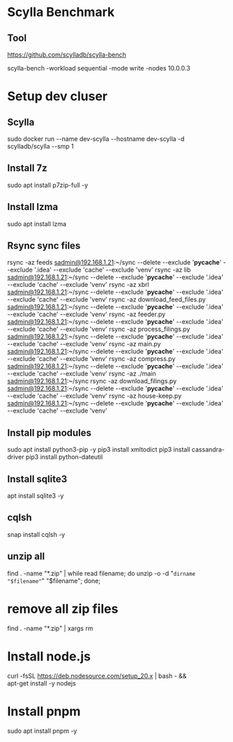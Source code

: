 # Scylla Benchmark
## Tool
https://github.com/scylladb/scylla-bench

scylla-bench -workload sequential -mode write -nodes 10.0.0.3


# Setup dev cluser
## Scylla
sudo docker run --name dev-scylla --hostname dev-scylla -d scylladb/scylla --smp 1

## Install 7z
sudo apt install p7zip-full -y

## Install lzma
sudo apt install lzma

## Rsync sync files
rsync -az feeds sadmin@192.168.1.21:~/sync --delete --exclude '__pycache__' --exclude '.idea' --exclude 'cache' --exclude 'venv'
rsync -az lib sadmin@192.168.1.21:~/sync --delete --exclude '__pycache__' --exclude '.idea' --exclude 'cache' --exclude 'venv'
rsync -az xbrl sadmin@192.168.1.21:~/sync --delete --exclude '__pycache__' --exclude '.idea' --exclude 'cache' --exclude 'venv'
rsync -az download_feed_files.py sadmin@192.168.1.21:~/sync --delete --exclude '__pycache__' --exclude '.idea' --exclude 'cache' --exclude 'venv'
rsync -az feeder.py sadmin@192.168.1.21:~/sync --delete --exclude '__pycache__' --exclude '.idea' --exclude 'cache' --exclude 'venv'
rsync -az process_filings.py sadmin@192.168.1.21:~/sync --delete --exclude '__pycache__' --exclude '.idea' --exclude 'cache' --exclude 'venv'
rsync -az main.py sadmin@192.168.1.21:~/sync --delete --exclude '__pycache__' --exclude '.idea' --exclude 'cache' --exclude 'venv'
rsync -az compress.py sadmin@192.168.1.21:~/sync --delete --exclude '__pycache__' --exclude '.idea' --exclude 'cache' --exclude 'venv'
rsync -az ./main sadmin@192.168.1.21:~/sync
rsync -az download_filings.py sadmin@192.168.1.21:~/sync --delete --exclude '__pycache__' --exclude '.idea' --exclude 'cache' --exclude 'venv'
rsync -az house-keep.py sadmin@192.168.1.21:~/sync --delete --exclude '__pycache__' --exclude '.idea' --exclude 'cache' --exclude 'venv'


## Install pip modules
sudo apt install python3-pip -y
pip3 install xmltodict
pip3 install cassandra-driver
pip3 install python-dateutil

## Install sqlite3
apt install sqlite3 -y

## cqlsh
snap install cqlsh -y

## unzip all
find . -name "*.zip" | while read filename; do unzip -o -d "`dirname "$filename"`" "$filename"; done;
# remove all zip files
find . -name "*.zip" | xargs rm

# Install node.js
curl -fsSL https://deb.nodesource.com/setup_20.x | bash - &&\
apt-get install -y nodejs

# Install pnpm
sudo apt install pnpm -y